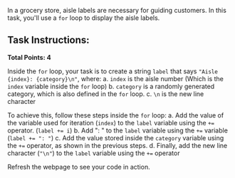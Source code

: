 In a grocery store, aisle labels are necessary for guiding customers. In this task, you'll use a `for` loop to display the aisle labels.

## Task Instructions:

**Total Points: 4**

Inside the `for` loop, your task is to create a string `label` that says `"Aisle {index}: {category}\n"`, where:
a. `index` is the aisle number (Which is the `index` variable inside the `for` loop)
b. `category` is a randomly generated category, which is also defined in the `for` loop.
c. `\n` is the new line character

To achieve this, follow these steps inside the `for` loop:
a. Add the value of the variable used for iteration (`index`) to the `label` variable using the `+=` operator. (`label += i`)
b. Add ": " to the `label` variable using the `+=` variable (`label += ": "`)
c. Add the value stored inside the `category` variable using the `+=` operator, as shown in the previous steps.
d. Finally, add the new line character (`"\n"`) to the `label` variable using the `+=` operator

Refresh the webpage to see your code in action.
